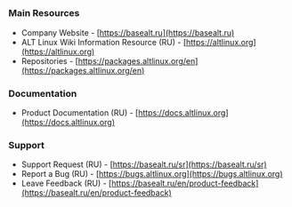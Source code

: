 ##

### Main Resources

- Company Website - [https://basealt.ru](https://basealt.ru)
- ALT Linux Wiki Information Resource (RU) - [https://altlinux.org](https://altlinux.org)
- Repositories - [https://packages.altlinux.org/en](https://packages.altlinux.org/en)

### Documentation

- Product Documentation (RU) - [https://docs.altlinux.org](https://docs.altlinux.org)

### Support

- Support Request (RU) - [https://basealt.ru/sr](https://basealt.ru/sr)
- Report a Bug (RU) - [https://bugs.altlinux.org](https://bugs.altlinux.org)
- Leave Feedback (RU) - [https://basealt.ru/en/product-feedback](https://basealt.ru/en/product-feedback)
